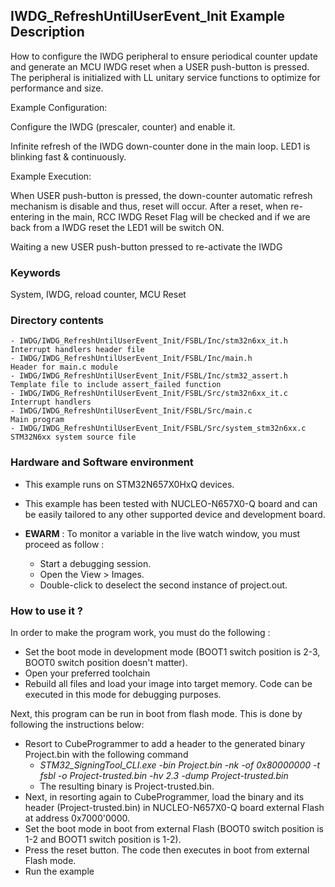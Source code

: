 ﻿## <b>IWDG_RefreshUntilUserEvent_Init Example Description</b>

How to configure the IWDG peripheral to ensure periodical counter update and
generate an MCU IWDG reset when a USER push-button is pressed. The peripheral
is initialized with LL unitary service functions to optimize
for performance and size.

Example Configuration:

Configure the IWDG (prescaler, counter) and enable it.

Infinite refresh of the IWDG down-counter done in the main loop.
LED1 is blinking fast & continuously.

Example Execution:

When USER push-button is pressed, the down-counter automatic refresh mechanism is
disable and thus, reset will occur. After a reset, when re-entering in the main,
RCC IWDG Reset Flag will be checked and if we are back from a IWDG reset the LED1
will be switch ON.

Waiting a new USER push-button pressed to re-activate the IWDG

### <b>Keywords</b>

System, IWDG, reload counter, MCU Reset

### <b>Directory contents</b>

    - IWDG/IWDG_RefreshUntilUserEvent_Init/FSBL/Inc/stm32n6xx_it.h                Interrupt handlers header file
    - IWDG/IWDG_RefreshUntilUserEvent_Init/FSBL/Inc/main.h                        Header for main.c module
    - IWDG/IWDG_RefreshUntilUserEvent_Init/FSBL/Inc/stm32_assert.h                Template file to include assert_failed function
    - IWDG/IWDG_RefreshUntilUserEvent_Init/FSBL/Src/stm32n6xx_it.c                Interrupt handlers
    - IWDG/IWDG_RefreshUntilUserEvent_Init/FSBL/Src/main.c                        Main program
    - IWDG/IWDG_RefreshUntilUserEvent_Init/FSBL/Src/system_stm32n6xx.c            STM32N6xx system source file


### <b>Hardware and Software environment</b>

  - This example runs on STM32N657X0HxQ devices.

  - This example has been tested with NUCLEO-N657X0-Q board and can be
    easily tailored to any other supported device and development board.

  - **EWARM** : To monitor a variable in the live watch window, you must proceed as follow :
    - Start a debugging session.
    - Open the View > Images.
    - Double-click to deselect the second instance of project.out.

### <b>How to use it ?</b>

In order to make the program work, you must do the following :

 - Set the boot mode in development mode (BOOT1 switch position is 2-3, BOOT0 switch position doesn't matter).
 - Open your preferred toolchain
 - Rebuild all files and load your image into target memory. Code can be executed in this mode for debugging purposes.

Next, this program can be run in boot from flash mode. This is done by following the instructions below:

 - Resort to CubeProgrammer to add a header to the generated binary Project.bin with the following command
   - *STM32_SigningTool_CLI.exe -bin Project.bin -nk -of 0x80000000 -t fsbl -o Project-trusted.bin -hv 2.3 -dump Project-trusted.bin*
   - The resulting binary is Project-trusted.bin.
 - Next, in resorting again to CubeProgrammer, load the binary and its header (Project-trusted.bin) in NUCLEO-N657X0-Q board external Flash at address 0x7000'0000.
 - Set the boot mode in boot from external Flash (BOOT0 switch position is 1-2 and BOOT1 switch position is 1-2).
 - Press the reset button. The code then executes in boot from external Flash mode.
 - Run the example